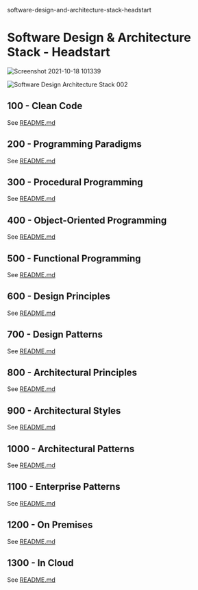 software-design-and-architecture-stack-headstart

# Software Design &amp; Architecture Stack - Headstart

![Screenshot 2021-10-18 101339](https://user-images.githubusercontent.com/12828104/137693771-7f8c9897-c87e-41c1-b0c1-126edfc2ffe3.png)

![Software Design   Architecture Stack 002](https://user-images.githubusercontent.com/12828104/152765284-ea2bb066-df2d-48bf-99b9-a7f1eb32e9b0.png)

## 100 - Clean Code

See [README.md](./100/README.md)

## 200 - Programming Paradigms

See [README.md](./200/README.md)

## 300 - Procedural Programming

See [README.md](./300/README.md)

## 400 - Object-Oriented Programming

See [README.md](./400/README.md)

## 500 - Functional Programming

See [README.md](./500/README.md)

## 600 - Design Principles

See [README.md](./600/README.md)

## 700 - Design Patterns

See [README.md](./700/README.md)

## 800 - Architectural Principles

See [README.md](./800/README.md)

## 900 - Architectural Styles

See [README.md](./900/README.md)

## 1000 - Architectural Patterns

See [README.md](./1000/README.md)

## 1100 - Enterprise Patterns

See [README.md](./1100/README.md)

## 1200 - On Premises

See [README.md](./1200/README.md)

## 1300 - In Cloud

See [README.md](./1300/README.md)
